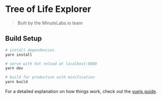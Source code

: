 # Tree of Life Explorer

> Built by the MinuteLabs.io team

## Build Setup

``` bash
# install dependencies
yarn install

# serve with hot reload at localhost:8080
yarn dev

# build for production with minification
yarn build
```

For a detailed explanation on how things work, check out the [vuejs guide](http://vuejs-templates.github.io/webpack/).
